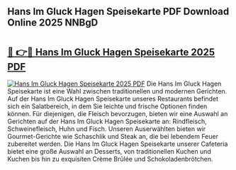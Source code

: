 ## Hans Im Gluck Hagen Speisekarte PDF Download Online 2025 NNBgD

# <h2><a href="http://gccpko.nevu.top/?p=Hans+Im+Gluck+Hagen+Speisekarte">🔗 👉🔴 Hans Im Gluck Hagen Speisekarte 2025 PDF</a></h2>

[![Hans Im Gluck Hagen Speisekarte 2025 PDF](https://i.imgur.com/dBaPXMq.png)](http://gccpko.nevu.top/?p=Hans+Im+Gluck+Hagen+Speisekarte)
Die Hans Im Gluck Hagen Speisekarte ist eine Wahl zwischen traditionellen und modernen Gerichten. Auf der Hans Im Gluck Hagen Speisekarte unseres Restaurants befindet sich ein Salatbereich, in dem Sie leichte und frische Optionen finden können. Für diejenigen, die Fleisch bevorzugen, bieten wir eine Auswahl an Gerichten auf der Hans Im Gluck Hagen Speisekarte an: Rindfleisch, Schweinefleisch, Huhn und Fisch. Unseren Auserwählten bieten wir Gourmet-Gerichte wie Schaschlik und Steak an, die bei lebendem Feuer zubereitet werden. Die Hans Im Gluck Hagen Speisekarte unserer Cafeteria bietet eine große Auswahl an Desserts, von traditionellen Kuchen und Kuchen bis hin zu exquisiten Crème Brûlée und Schokoladenbrötchen.
